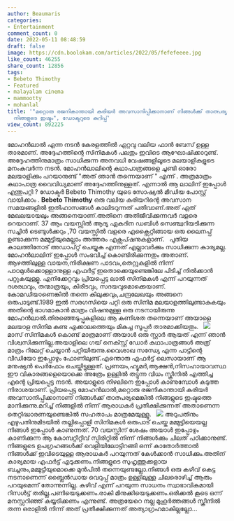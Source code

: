 ```yaml
---
author: Beaumaris
categories:
- Entertainment
comment_count: 0
date: 2022-05-11 08:48:59
draft: false
image: https://cdn.boolokam.com/articles/2022/05/fefefeeee.jpg
like_count: 46255
share_count: 12856
tags:
- Bebeto Thimothy
- Featured
- malayalam cinema
- mammootty
- mohanlal
title: '"മറ്റൊരു രജനികാന്തായി കരിയർ അവസാനിപ്പിക്കാനാണ്‌ നിങ്ങൾക്ക്‌ താത്പര്യമെങ്കിൽ
  നിങ്ങളുടെ ഇഷ്ടം", ഡോക്ടറുടെ കുറിപ്പ്'
view_count: 892225
---
```


മോഹൻലാൽ എന്ന നടൻ കേരളത്തിൽ ഏറ്റവു വലിയ ഫാൻ ബേസ് ഉള്ള താരമാണ്. അദ്ദേഹത്തിന്റെ സിനിമകൾ പലതും ഇവിടെ ആഘോഷിക്കാറുണ്ട്. അദ്ദേഹത്തിനുമാത്രം സാധിക്കുന്ന അനവധി വേഷങ്ങളിലൂടെ മലയാളികളുടെ മനംകവർന്ന നടൻ. മോഹൻലാലിന്റെ കഥാപാത്രങ്ങളെ ചൂണ്ടി ഓരോ മലയാളിക്കും പറയാനുണ്ട് "അത് ഞാൻ തന്നെയാണ് " എന്ന് . അത്രമാത്രം കഥാപാത്ര വൈവിധ്യമാണ് അദ്ദേഹത്തിനുള്ളത്. എന്നാൽ ആ ലാലിന് ഇപ്പോൾ എന്തുപറ്റി ? ഡോക്ടർ Bebeto Thimothy യുടെ സോഷ്യൽ മീഡിയ പോസ്റ്റ് വായിക്കാം . **Bebeto Thimothy** ഒരു വലിയ കരിയറിന്റെ അവസാന സമയങ്ങളിൽ ഇതിഹാസങ്ങൾ കാലിടറുന്നത്‌ പതിവാണ്‌.അത്‌ ഏത്‌ മേഖലയായലും അങ്ങനെയാണ്‌.അതിനെ അതിജീവിക്കുന്നവർ വളരെ റെയറാണ്‌. 37 ആം വയസ്സിൽ ആദ്യ ഏകദിന ഡബിൾ സെഞ്ച്വറിയടിക്കുന്ന സച്ചിൻ ടെണ്ടുൾക്കറും ,70 വയസ്സിൽ വളരെ എക്സൈറ്റിങ്ങായ ഒരു ലൈനപ്പ്‌ ഉണ്ടാക്കുന്ന മമ്മുട്ടിയുമെല്ലാം അത്തരം എക്സപ്ഷനുകളാണ്‌. &nbsp; പുതിയ കാലത്തിനോട്‌ അഡാപ്റ്റ്‌ ചെയ്യുക എന്നത്‌ എല്ലാവർക്കും സാധിക്കുന്ന കാര്യമല്ല. മോഹൻലാലിന്‌ ഇപ്പോൾ സംഭവിച്ച്‌ കൊണ്ടിരിക്കുന്നതും അതാണ്‌. ആഴത്തിലുള്ള വായന,നിരീക്ഷണ പാടവം,തെറ്റുകളിൽ നിന്ന് പാഠമുൾക്കൊള്ളാനുള്ള എഫർട്ട്‌ ഇതൊക്കെയുണ്ടെങ്കിലേ പിടിച്ച്‌ നിൽക്കാൻ പറ്റുകയുള്ളൂ. എനിക്കേറ്റവും പ്രിയപ്പെട്ട ലാൽ സിനിമകൾ എന്ന് പറയുന്നത്‌ ദശരഥവും, തന്മാത്രയും, കിരീടവും, സദയവുമൊക്കെയാണ്‌. കോമഡിയാണെങ്കിൽ തന്നെ കിലുക്കവും,ചന്ദ്രലേഖയും അങ്ങനെ ഒരുപാടുണ്ട്‌.1989 ഇൽ സരഗസിയെ പറ്റി ഒരു സിനിമ മലയാളത്തിലുണ്ടാകുകയും അതിന്റെ ഭാഗമാകാൻ മാത്രം വിഷനുമുള്ള ഒരു നടനായിരുന്നു മോഹൻലാൽ.തിരഞ്ഞെടുപ്പുകളിലെ ആ കണിശത തന്നെയാണ്‌ അയാളെ മലയാള സിനിമ കണ്ട എക്കാലത്തെയും മികച്ച സൂപ്പർ താരമാക്കിയതും. &nbsp; ![](https://cdn.boolokam.com/articles/2022/05/fefefeeee.jpg) മാസ്‌ സിനിമകൾ കൊണ്ട്‌ മാത്രമാണ്‌ അയാൾ ഒരു സ്റ്റാർ ആയത്‌ എന്ന് ഞാൻ വിശ്വസിക്കുന്നില്ല.അയാളിലെ ഗയ്‌ നെക്സ്റ്റ്‌ ഡോർ കഥാപാത്രങ്ങൾ അത്ര് മാത്രം റിലേറ്റ്‌ ചെയ്യാൻ പറ്റിയിരുന്നു.വൈശാഖ സന്ധ്യേ എന്ന പാട്ടിന്റെ വീഡിയോ ഇപ്പോഴും ഫോണിലുണ്ട്‌.എന്തൊരു എഫർട്ട്‌ ലെസായാണ്‌ ആ മനുഷ്യൻ പെർഫോം ചെയ്തിട്ടുള്ളത്‌. പ്രണയം,ഹ്യൂമർ,ആക്ഷൻ,നിസഹായാവസ്ഥ ഈ വികാരങ്ങളെയൊക്കെ അത്രേം ഉള്ളിൽ തട്ടുന്ന വിധം സ്ക്രീനിൽ എത്തിച്ച എന്റെ പ്രിയപ്പെട്ട നടൻ. അയാളുടെ നിഴലിനെ ഇപ്പോൾ കാണുമ്പോൾ കടുത്ത നിരാശയാണ്‌. പ്രിയപ്പെട്ട മോഹൻലാൽ,മറ്റൊരു രജനികാന്തായി കരിയർ അവസാനിപ്പിക്കാനാണ്‌ നിങ്ങൾക്ക്‌ താത്പര്യമെങ്കിൽ നിങ്ങളുടെ ഇഷ്ടത്തെ മാനിക്കുന്നു.മറിച്ച്‌ നിങ്ങളിൽ നിന്ന് ആരാധകർ പ്രതീക്ഷിക്കുന്നത്‌ അതാണെന്ന തെറ്റിദ്ധാരണയുണ്ടെങ്കിൽ സഹതാപം മാത്രമേയുള്ളൂ. &nbsp; ![](https://cdn.boolokam.com/articles/2022/05/rhrhrhrhhrr.jpeg) അറുപതിനും എഴുപതിനുമിടയിൽ തല്ലിപ്പൊളി സിനിമകൾ ഒരുപാട്‌ ചെയ്ത മമ്മുട്ടിയെയല്ല നിങ്ങൾ ഇപ്പോൾ കാണുന്നത്‌. 70 വയസ്സിന്‌ ശേഷം അയാൾ ഇപ്പോഴും കാണിക്കുന്ന ആ കോമ്പറ്റീറ്റീവ്‌ സ്പിരിറ്റിൽ നിന്ന് നിങ്ങൾക്കും ചിലത്‌ പഠിക്കാനുണ്ട്‌. നിങ്ങളുടെ ഉപഗ്രഹങ്ങൾക്ക്‌ വെളിയിലോട്ടിറങ്ങി ഒന്ന് കാതോർത്താൽ നിങ്ങൾക്ക്‌ ഇവിടെയുള്ള ആരാധകർ പറയുന്നത്‌ കേൾക്കാൻ സാധിക്കും.അതിന്‌ കാര്യമായ എഫർട്ട്‌ എടുക്കണം.നിങ്ങളുടെ സുഹൃത്തുക്കളായ ബച്ചനും,മമ്മുട്ടിയുമൊക്കെ മുൻപിൽ തന്നെയുണ്ടല്ലോ.നിങ്ങൾ ഒരു കഴിവ്‌ കെട്ട നടനാണെന്ന് ബ്ലൈൻഡായ വെറുപ്പ്‌ മാത്രം ഉള്ളിലുള്ള ചിലരൊഴിച്ച്‌ ആരും പറയുമെന്ന് തോന്നുന്നില്ല. കഴിവ്‌ എന്ന് പറയുന്ന സാധനം സ്വാഭാവികമായി റിസൾട്ട്‌ തരില്ല.പണിയെടുക്കണം.രാകി മിനുക്കിയെടുക്കണം.ഒരിക്കൽ കൂടെ ഒന്ന് മനസ്സറിഞ്ഞ്‌ കയ്യടിക്കണം എന്നുണ്ട്‌. അത്രയേറെ നല്ല മുഹൂർത്തങ്ങൾ സ്ക്രീനിൽ തന്ന ഒരാളിൽ നിന്ന് അത്‌ പ്രതീക്ഷിക്കുന്നത്‌ അത്യാഗ്രഹമാകില്ലല്ലോ... &nbsp;